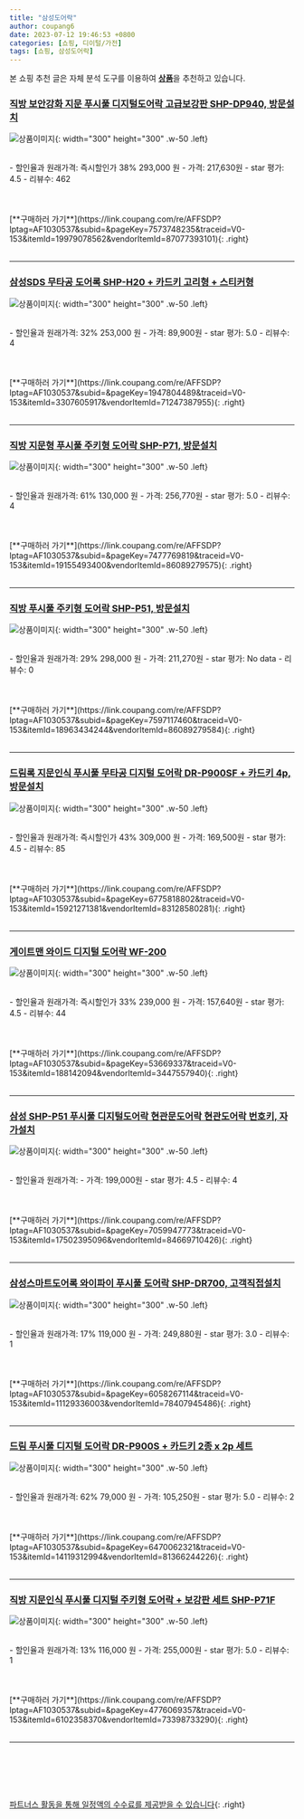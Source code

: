 ```yaml
---
title: "삼성도어락"
author: coupang6
date: 2023-07-12 19:46:53 +0800
categories: [쇼핑, 디이털/가전]
tags: [쇼핑, 삼성도어락]
---
```


본 쇼핑 추천 글은 자체 분석 도구를 이용하여 [**상품**](https://link.coupang.com/a/bao1ui)을 추천하고 있습니다.

### [직방 보안강화 지문 푸시풀 디지털도어락 고급보강판 SHP-DP940, 방문설치](https://link.coupang.com/re/AFFSDP?lptag=AF1030537&subid=&pageKey=7573748235&traceid=V0-153&itemId=19979078562&vendorItemId=87077393101)

![상품이미지](https://thumbnail10.coupangcdn.com/thumbnails/remote/230x230ex/image/retail/images/2023/09/04/17/0/c968589e-c65c-457c-b2cd-cb9bd2a6bd57.png){: width="300" height="300" .w-50 .left}


<br>
- 할인율과 원래가격: 즉시할인가 38%  293,000   원
- 가격: 217,630원
- star 평가: 4.5
- 리뷰수: 462
<br>
<br>
<br>
<br>
[**구매하러 가기**](https://link.coupang.com/re/AFFSDP?lptag=AF1030537&subid=&pageKey=7573748235&traceid=V0-153&itemId=19979078562&vendorItemId=87077393101){: .right}
<br>
<br>

---

### [삼성SDS 무타공 도어록 SHP-H20 + 카드키 고리형 + 스티커형](https://link.coupang.com/re/AFFSDP?lptag=AF1030537&subid=&pageKey=1947804489&traceid=V0-153&itemId=3307605917&vendorItemId=71247387955)

![상품이미지](https://thumbnail8.coupangcdn.com/thumbnails/remote/230x230ex/image/retail/images/2020/07/20/15/9/5e421af1-ecc2-4192-b4f1-896e2cd3848c.jpg){: width="300" height="300" .w-50 .left}


<br>
- 할인율과 원래가격: 32%  253,000   원
- 가격: 89,900원
- star 평가: 5.0
- 리뷰수: 4
<br>
<br>
<br>
<br>
[**구매하러 가기**](https://link.coupang.com/re/AFFSDP?lptag=AF1030537&subid=&pageKey=1947804489&traceid=V0-153&itemId=3307605917&vendorItemId=71247387955){: .right}
<br>
<br>

---

### [직방 지문형 푸시풀 주키형 도어락 SHP-P71, 방문설치](https://link.coupang.com/re/AFFSDP?lptag=AF1030537&subid=&pageKey=7477769819&traceid=V0-153&itemId=19155493400&vendorItemId=86089279575)

![상품이미지](https://thumbnail8.coupangcdn.com/thumbnails/remote/230x230ex/image/retail/images/1495353957910378-c5fbc252-c9fb-4a70-bed8-289b48b7c2ad.png){: width="300" height="300" .w-50 .left}


<br>
- 할인율과 원래가격: 61%  130,000   원
- 가격: 256,770원
- star 평가: 5.0
- 리뷰수: 4
<br>
<br>
<br>
<br>
[**구매하러 가기**](https://link.coupang.com/re/AFFSDP?lptag=AF1030537&subid=&pageKey=7477769819&traceid=V0-153&itemId=19155493400&vendorItemId=86089279575){: .right}
<br>
<br>

---

### [직방 푸시풀 주키형 도어락 SHP-P51, 방문설치](https://link.coupang.com/re/AFFSDP?lptag=AF1030537&subid=&pageKey=7597117460&traceid=V0-153&itemId=18963434244&vendorItemId=86089279584)

![상품이미지](https://thumbnail8.coupangcdn.com/thumbnails/remote/230x230ex/image/retail/images/106111325189031-a6c0f5d4-3105-497a-b7d7-8579875411db.png){: width="300" height="300" .w-50 .left}


<br>
- 할인율과 원래가격: 29%  298,000   원
- 가격: 211,270원
- star 평가: No data
- 리뷰수: 0
<br>
<br>
<br>
<br>
[**구매하러 가기**](https://link.coupang.com/re/AFFSDP?lptag=AF1030537&subid=&pageKey=7597117460&traceid=V0-153&itemId=18963434244&vendorItemId=86089279584){: .right}
<br>
<br>

---

### [드림록 지문인식 푸시풀 무타공 디지털 도어락 DR-P900SF + 카드키 4p, 방문설치](https://link.coupang.com/re/AFFSDP?lptag=AF1030537&subid=&pageKey=6775818802&traceid=V0-153&itemId=15921271381&vendorItemId=83128580281)

![상품이미지](https://thumbnail9.coupangcdn.com/thumbnails/remote/230x230ex/image/retail/images/802743982800987-e2316792-4ecf-4747-bd62-780a1031ba40.jpg){: width="300" height="300" .w-50 .left}


<br>
- 할인율과 원래가격: 즉시할인가 43%  309,000   원
- 가격: 169,500원
- star 평가: 4.5
- 리뷰수: 85
<br>
<br>
<br>
<br>
[**구매하러 가기**](https://link.coupang.com/re/AFFSDP?lptag=AF1030537&subid=&pageKey=6775818802&traceid=V0-153&itemId=15921271381&vendorItemId=83128580281){: .right}
<br>
<br>

---

### [게이트맨 와이드 디지털 도어락 WF-200](https://link.coupang.com/re/AFFSDP?lptag=AF1030537&subid=&pageKey=53669337&traceid=V0-153&itemId=188142094&vendorItemId=3447557940)

![상품이미지](https://thumbnail9.coupangcdn.com/thumbnails/remote/230x230ex/image/product/image/vendoritem/2018/06/18/3447557940/761de8a7-16d8-4009-84a6-23ea45e3d97b.jpg){: width="300" height="300" .w-50 .left}


<br>
- 할인율과 원래가격: 즉시할인가 33%  239,000   원
- 가격: 157,640원
- star 평가: 4.5
- 리뷰수: 44
<br>
<br>
<br>
<br>
[**구매하러 가기**](https://link.coupang.com/re/AFFSDP?lptag=AF1030537&subid=&pageKey=53669337&traceid=V0-153&itemId=188142094&vendorItemId=3447557940){: .right}
<br>
<br>

---

### [삼성 SHP-P51 푸시풀 디지털도어락 현관문도어락 현관도어락 번호키, 자가설치](https://link.coupang.com/re/AFFSDP?lptag=AF1030537&subid=&pageKey=7059947773&traceid=V0-153&itemId=17502395096&vendorItemId=84669710426)

![상품이미지](https://thumbnail7.coupangcdn.com/thumbnails/remote/230x230ex/image/vendor_inventory/5a72/4506f54eb84747058af8a2652f39ea7fd938d746715f7b1af7c6d375c705.jpg){: width="300" height="300" .w-50 .left}


<br>
- 할인율과 원래가격: 
- 가격: 199,000원
- star 평가: 4.5
- 리뷰수: 4
<br>
<br>
<br>
<br>
[**구매하러 가기**](https://link.coupang.com/re/AFFSDP?lptag=AF1030537&subid=&pageKey=7059947773&traceid=V0-153&itemId=17502395096&vendorItemId=84669710426){: .right}
<br>
<br>

---

### [삼성스마트도어록 와이파이 푸시풀 도어락 SHP-DR700, 고객직접설치](https://link.coupang.com/re/AFFSDP?lptag=AF1030537&subid=&pageKey=6058267114&traceid=V0-153&itemId=11129336003&vendorItemId=78407945486)

![상품이미지](https://thumbnail7.coupangcdn.com/thumbnails/remote/230x230ex/image/retail/images/2021/08/18/10/4/efb13417-4f1c-4a55-9618-71ef067af651.jpg){: width="300" height="300" .w-50 .left}


<br>
- 할인율과 원래가격: 17%  119,000   원
- 가격: 249,880원
- star 평가: 3.0
- 리뷰수: 1
<br>
<br>
<br>
<br>
[**구매하러 가기**](https://link.coupang.com/re/AFFSDP?lptag=AF1030537&subid=&pageKey=6058267114&traceid=V0-153&itemId=11129336003&vendorItemId=78407945486){: .right}
<br>
<br>

---

### [드림 푸시풀 디지털 도어락 DR-P900S + 카드키 2종 x 2p 세트](https://link.coupang.com/re/AFFSDP?lptag=AF1030537&subid=&pageKey=6470062321&traceid=V0-153&itemId=14119312994&vendorItemId=81366244226)

![상품이미지](https://thumbnail9.coupangcdn.com/thumbnails/remote/230x230ex/image/rs_quotation_api/3ibhuzja/6a358185c0e24ef3ac52af6adeb5468b.jpg){: width="300" height="300" .w-50 .left}


<br>
- 할인율과 원래가격: 62%  79,000   원
- 가격: 105,250원
- star 평가: 5.0
- 리뷰수: 2
<br>
<br>
<br>
<br>
[**구매하러 가기**](https://link.coupang.com/re/AFFSDP?lptag=AF1030537&subid=&pageKey=6470062321&traceid=V0-153&itemId=14119312994&vendorItemId=81366244226){: .right}
<br>
<br>

---

### [직방 지문인식 푸시풀 디지털 주키형 도어락 + 보강판 세트 SHP-P71F](https://link.coupang.com/re/AFFSDP?lptag=AF1030537&subid=&pageKey=4776069357&traceid=V0-153&itemId=6102358370&vendorItemId=73398733290)

![상품이미지](https://thumbnail8.coupangcdn.com/thumbnails/remote/230x230ex/image/retail/images/2192645408575697-5d9ff4fe-6fc7-45b5-809a-b200e74e35bc.png){: width="300" height="300" .w-50 .left}


<br>
- 할인율과 원래가격: 13%  116,000   원
- 가격: 255,000원
- star 평가: 5.0
- 리뷰수: 1
<br>
<br>
<br>
<br>
[**구매하러 가기**](https://link.coupang.com/re/AFFSDP?lptag=AF1030537&subid=&pageKey=4776069357&traceid=V0-153&itemId=6102358370&vendorItemId=73398733290){: .right}
<br>
<br>

---
<br><br><br><br><br> [파트너스 활동을 통해 일정액의 수수료를 제공받을 수 있습니다](https://link.coupang.com/a/bao1ui){: .right}